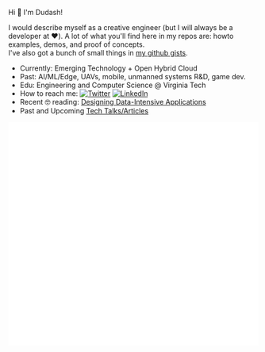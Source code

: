 Hi 👋 I'm Dudash!

I would describe myself as a creative engineer (but I will always be a developer at :heart:). A lot of what you'll find here in my repos are: howto examples, demos, and proof of concepts.<br/>
I've also got a bunch of small things in [my github gists](https://gist.github.com/dudash).

- Currently: Emerging Technology + Open Hybrid Cloud
- Past: AI/ML/Edge, UAVs, mobile, unmanned systems R&D, game dev.
- Edu: Engineering and Computer Science @ Virginia Tech 
- How to reach me: [![Twitter](https://img.shields.io/badge/--blue?label=Twitter&style=social&logo=twitter)](https://twitter.com/dudashtweets)  [![LinkedIn](https://img.shields.io/badge/Jason%20Dudash--blue?style=social&logo=linkedin)](https://www.linkedin.com/in/jasondudash/)
- Recent 🤓 reading: [Designing Data-Intensive Applications](https://trello.com/c/6QkWjOyE/9-designing-data-intensive-applications)
- Past and Upcoming [Tech Talks/Articles](https://github.com/dudash/dudash/blob/main/IndustryPresentations.md)

![dudashmetrics](https://raw.githubusercontent.com/dudash/dudash/main/github-metrics.svg)

<!--
Here are some ideas to get you started:
- 🔭 I’m currently working on ...
- 🌱 I’m currently learning ...
- 👯 I’m looking to collaborate on ...
- 🤔 I’m looking for help with ...
- 💬 Ask me about ...
- 📫 How to reach me: [![Twitter](https://img.shields.io/twitter/follow/dudashtweets.svg?style=social&label=@dudashtweets)](https://twitter.com/dudashtweets) 
[![LinkedIn](https://img.shields.io/badge/Jason%20Dudash--blue?style=social&logo=linkedin)](https://www.linkedin.com/in/jasondudash/)
- 😄 Pronouns: ...
- ⚡ Fun fact: ...
- Ask me about: Emerging Technology and Software Development
<img src="https://raw.githubusercontent.com/kubernetes/kubernetes/master/logo/logo.svg" width="20" height="20">Kubernests
-->

